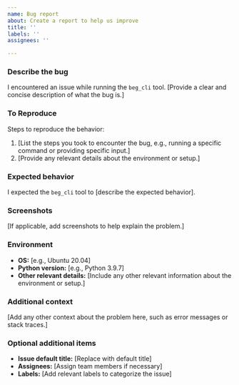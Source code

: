 ```yaml
---
name: Bug report
about: Create a report to help us improve
title: ''
labels: ''
assignees: ''

---
```


### Describe the bug
I encountered an issue while running the `beg_cli` tool. [Provide a clear and concise description of what the bug is.]

### To Reproduce
Steps to reproduce the behavior:
1. [List the steps you took to encounter the bug, e.g., running a specific command or providing specific input.]
2. [Provide any relevant details about the environment or setup.]

### Expected behavior
I expected the `beg_cli` tool to [describe the expected behavior].

### Screenshots
[If applicable, add screenshots to help explain the problem.]

### Environment
- **OS:** [e.g., Ubuntu 20.04]
- **Python version:** [e.g., Python 3.9.7]
- **Other relevant details:** [Include any other relevant information about the environment or setup.]

### Additional context
[Add any other context about the problem here, such as error messages or stack traces.]

### Optional additional items
- **Issue default title:** [Replace with default title]
- **Assignees:** [Assign team members if necessary]
- **Labels:** [Add relevant labels to categorize the issue]
